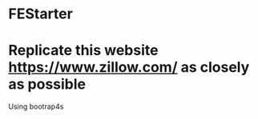 # FEStarter

# Replicate this website https://www.zillow.com/ as closely as possible

Using bootrap4s

